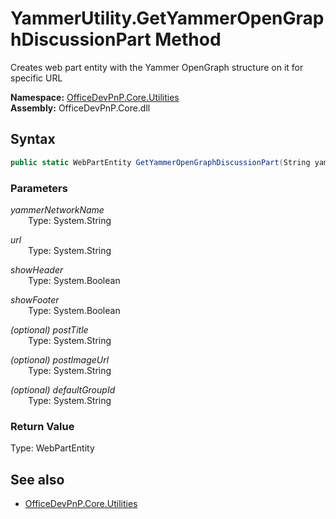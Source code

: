 # YammerUtility.GetYammerOpenGraphDiscussionPart Method  
Creates web part entity with the Yammer OpenGraph structure on it for specific URL  

**Namespace:** [OfficeDevPnP.Core.Utilities](OfficeDevPnP.Core.Utilities.md)  
**Assembly:** OfficeDevPnP.Core.dll  
## Syntax
```C#
public static WebPartEntity GetYammerOpenGraphDiscussionPart(String yammerNetworkName, String url, Boolean showHeader, Boolean showFooter, String postTitle, String postImageUrl, String defaultGroupId)
```
### Parameters
*yammerNetworkName*  
&emsp;&emsp;Type: System.String  

*url*  
&emsp;&emsp;Type: System.String  

*showHeader*  
&emsp;&emsp;Type: System.Boolean  

*showFooter*  
&emsp;&emsp;Type: System.Boolean  

*(optional) postTitle*  
&emsp;&emsp;Type: System.String  

*(optional) postImageUrl*  
&emsp;&emsp;Type: System.String  

*(optional) defaultGroupId*  
&emsp;&emsp;Type: System.String  

### Return Value
Type: WebPartEntity  


## See also
- [OfficeDevPnP.Core.Utilities](OfficeDevPnP.Core.Utilities.md)
